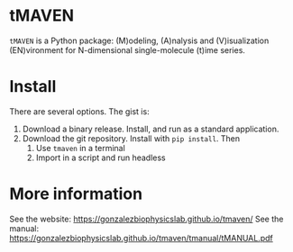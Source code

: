 # tMAVEN
`tMAVEN` is a Python package: (M)odeling, (A)nalysis and (V)isualization (EN)vironment for N-dimensional single-molecule (t)ime series.


# Install
There are several options. The gist is:
1. Download a binary release. Install, and run as a standard application.
2. Download the git repository. Install with `pip install`. Then
    1. Use `tmaven` in a terminal
    2. Import in a script and run headless

# More information
See the website: https://gonzalezbiophysicslab.github.io/tmaven/
See the manual: https://gonzalezbiophysicslab.github.io/tmaven/tmanual/tMANUAL.pdf
 
